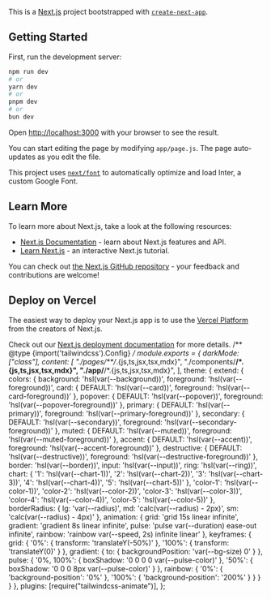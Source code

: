 This is a [Next.js](https://nextjs.org/) project bootstrapped with [`create-next-app`](https://github.com/vercel/next.js/tree/canary/packages/create-next-app).

## Getting Started

First, run the development server:

```bash
npm run dev
# or
yarn dev
# or
pnpm dev
# or
bun dev
```

Open [http://localhost:3000](http://localhost:3000) with your browser to see the result.

You can start editing the page by modifying `app/page.js`. The page auto-updates as you edit the file.

This project uses [`next/font`](https://nextjs.org/docs/basic-features/font-optimization) to automatically optimize and load Inter, a custom Google Font.

## Learn More

To learn more about Next.js, take a look at the following resources:

- [Next.js Documentation](https://nextjs.org/docs) - learn about Next.js features and API.
- [Learn Next.js](https://nextjs.org/learn) - an interactive Next.js tutorial.

You can check out [the Next.js GitHub repository](https://github.com/vercel/next.js/) - your feedback and contributions are welcome!

## Deploy on Vercel

The easiest way to deploy your Next.js app is to use the [Vercel Platform](https://vercel.com/new?utm_medium=default-template&filter=next.js&utm_source=create-next-app&utm_campaign=create-next-app-readme) from the creators of Next.js.

Check out our [Next.js deployment documentation](https://nextjs.org/docs/deployment) for more details.
/** @type {import('tailwindcss').Config} */
module.exports = {
    darkMode: ["class"],
    content: [
    "./pages/**/*.{js,ts,jsx,tsx,mdx}",
    "./components/**/*.{js,ts,jsx,tsx,mdx}",
    "./app/**/*.{js,ts,jsx,tsx,mdx}",
  ],
  theme: {
  	extend: {
  		colors: {
  			background: 'hsl(var(--background))',
  			foreground: 'hsl(var(--foreground))',
  			card: {
  				DEFAULT: 'hsl(var(--card))',
  				foreground: 'hsl(var(--card-foreground))'
  			},
  			popover: {
  				DEFAULT: 'hsl(var(--popover))',
  				foreground: 'hsl(var(--popover-foreground))'
  			},
  			primary: {
  				DEFAULT: 'hsl(var(--primary))',
  				foreground: 'hsl(var(--primary-foreground))'
  			},
  			secondary: {
  				DEFAULT: 'hsl(var(--secondary))',
  				foreground: 'hsl(var(--secondary-foreground))'
  			},
  			muted: {
  				DEFAULT: 'hsl(var(--muted))',
  				foreground: 'hsl(var(--muted-foreground))'
  			},
  			accent: {
  				DEFAULT: 'hsl(var(--accent))',
  				foreground: 'hsl(var(--accent-foreground))'
  			},
  			destructive: {
  				DEFAULT: 'hsl(var(--destructive))',
  				foreground: 'hsl(var(--destructive-foreground))'
  			},
  			border: 'hsl(var(--border))',
  			input: 'hsl(var(--input))',
  			ring: 'hsl(var(--ring))',
  			chart: {
  				'1': 'hsl(var(--chart-1))',
  				'2': 'hsl(var(--chart-2))',
  				'3': 'hsl(var(--chart-3))',
  				'4': 'hsl(var(--chart-4))',
  				'5': 'hsl(var(--chart-5))'
  			},
  			'color-1': 'hsl(var(--color-1))',
  			'color-2': 'hsl(var(--color-2))',
  			'color-3': 'hsl(var(--color-3))',
  			'color-4': 'hsl(var(--color-4))',
  			'color-5': 'hsl(var(--color-5))'
  		},
  		borderRadius: {
  			lg: 'var(--radius)',
  			md: 'calc(var(--radius) - 2px)',
  			sm: 'calc(var(--radius) - 4px)'
  		},
  		animation: {
  			grid: 'grid 15s linear infinite',
  			gradient: 'gradient 8s linear infinite',
  			pulse: 'pulse var(--duration) ease-out infinite',
  			rainbow: 'rainbow var(--speed, 2s) infinite linear'
  		},
  		keyframes: {
  			grid: {
  				'0%': {
  					transform: 'translateY(-50%)'
  				},
  				'100%': {
  					transform: 'translateY(0)'
  				}
  			},
  			gradient: {
  				to: {
  					backgroundPosition: 'var(--bg-size) 0'
  				}
  			},
  			pulse: {
  				'0%, 100%': {
  					boxShadow: '0 0 0 0 var(--pulse-color)'
  				},
  				'50%': {
  					boxShadow: '0 0 0 8px var(--pulse-color)'
  				}
  			},
  			rainbow: {
  				'0%': {
  					'background-position': '0%'
  				},
  				'100%': {
  					'background-position': '200%'
  				}
  			}
  		}
  	}
  },
  plugins: [require("tailwindcss-animate")],
};
